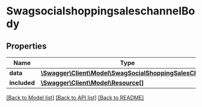 # SwagsocialshoppingsaleschannelBody

## Properties
Name | Type | Description | Notes
------------ | ------------- | ------------- | -------------
**data** | [**\Swagger\Client\Model\SwagSocialShoppingSalesChannel**](SwagSocialShoppingSalesChannel.md) |  | [optional] 
**included** | [**\Swagger\Client\Model\Resource[]**](Resource.md) |  | [optional] 

[[Back to Model list]](../../README.md#documentation-for-models) [[Back to API list]](../../README.md#documentation-for-api-endpoints) [[Back to README]](../../README.md)

